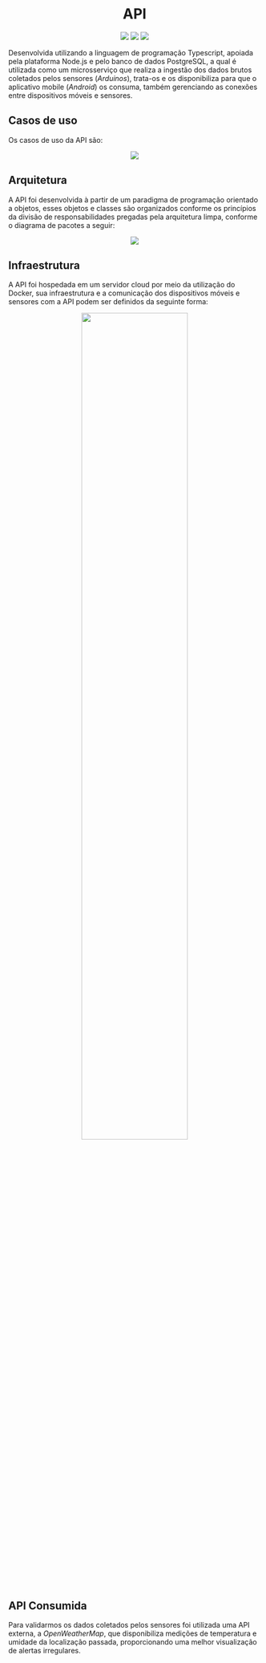 <h1 align="center">API</h1>

<p align="center">
  <img src="https://img.shields.io/badge/Docker-2CA5E0?style=for-the-badge&logo=docker&logoColor=white">
  <img src="https://img.shields.io/badge/TypeScript-3178C6?style=for-the-badge&logo=typescript&logoColor=white">
  <img src="https://img.shields.io/badge/PostgreSQL-4169E1?style=for-the-badge&logo=postgresql&logoColor=white">
</p>

Desenvolvida utilizando a linguagem de programação Typescript, apoiada pela plataforma Node.js e pelo banco de dados PostgreSQL, a qual é utilizada como um microsserviço que realiza a ingestão dos dados brutos coletados pelos sensores (*Arduinos*), trata-os e os disponibiliza para que o aplicativo mobile (*Android*) os consuma, também gerenciando as conexões entre dispositivos móveis e sensores.


## Casos de uso

Os casos de uso da API são:

<p align="center">
<img src="https://github.com/gustapinto/fatec_dsm_pi_quarto_semestre/blob/main/api/docs/diagramas/Casos%20de%20uso.jpg">
</p>


## Arquitetura

A API foi desenvolvida à partir de um paradigma de programação orientado a objetos, esses objetos e classes são organizados conforme os princípios da divisão de responsabilidades pregadas pela arquitetura limpa, conforme o diagrama de pacotes a seguir:

<p align="center">
<img src="https://github.com/gustapinto/fatec_dsm_pi_quarto_semestre/blob/main/api/docs/diagramas/Componentes%20de%20arquitetura.drawio.png">
</p>


## Infraestrutura

A API foi hospedada em um servidor cloud por meio da utilização do Docker, sua infraestrutura e a comunicação dos dispositivos móveis e sensores com a API podem ser definidos da seguinte forma:

<p align="center">
<img src="https://github.com/gustapinto/fatec_dsm_pi_quarto_semestre/blob/main/api/docs/diagramas/infraestrutura_do_ambiente_de_produ%C3%A7%C3%A3o.png" width="65%">
</p>


## API Consumida

Para validarmos os dados coletados pelos sensores foi utilizada uma API externa, a *OpenWeatherMap*, que disponibiliza medições de temperatura e umidade da localização passada, proporcionando uma melhor visualização de alertas irregulares.
